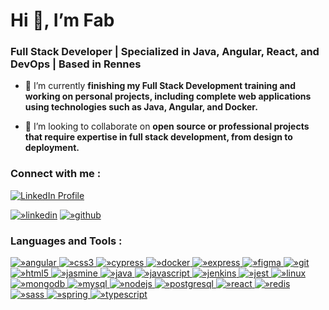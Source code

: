 <h1 align= »center »>Hi 👋, I’m Fab</h1>
<h3 align= »center »>Full Stack Developer | Specialized in Java, Angular, React, and DevOps | Based in Rennes</h3>

-	🔭 I’m currently **finishing my Full Stack Development training and working on personal projects, including complete web applications using technologies such as Java, Angular, and Docker.**

-	👯 I’m looking to collaborate on **open source or professional projects that require expertise in full stack development, from design to deployment.**

<h3 align="left">Connect with me :</h3>
<p align="left">
    <a href="https://www.linkedin.com/in/votreprofil/" target="blank">
        <img align="center" src="https://img.shields.io/badge/LinkedIn-0077B5?style=for-the-badge&logo=linkedin&logoColor=white" alt="LinkedIn Profile"/>
    </a>
</p>
<p align= »left »>
<a href= »https://www.linkedin.com/in/fabien-g-181095182 » target= »blank »><img align= »center » src= »https://www.vectorlogo.zone/logos/linkedin/linkedin-icon.svg » alt= »linkedin » height= »30 » width= »40 » /></a>
<a href= »https://github.com/citizensyd » target= »blank »><img align= »center » src= »https://www.vectorlogo.zone/logos/github/github-icon.svg » alt= »github » height= »30 » width= »40 » /></a>
</p>

<h3 align= »left »>Languages and Tools :</h3>
<p align= »left »> 
<a href= »https://angular.io » target= »_blank » rel= »noreferrer »> <img src= »https://angular.io/assets/images/logos/angular/angular.svg » alt= »angular » width= »40 » height= »40 »/> </a> 
<a href= »https://www.w3schools.com/css/ » target= »_blank » rel= »noreferrer »> <img src= »https://raw.githubusercontent.com/devicons/devicon/master/icons/css3/css3-original-wordmark.svg » alt= »css3 » width= »40 » height= »40 »/> </a> 
<a href= »https://www.cypress.io » target= »_blank » rel= »noreferrer »> <img src= »https://raw.githubusercontent.com/simple-icons/simple-icons/6e46ec1fc23b60c8fd0d2f2ff46db82e16dbd75f/icons/cypress.svg » alt= »cypress » width= »40 » height= »40 »/> </a> 
<a href= »https://www.docker.com/ » target= »_blank » rel= »noreferrer »> <img src= »https://raw.githubusercontent.com/devicons/devicon/master/icons/docker/docker-original-wordmark.svg » alt= »docker » width= »40 » height= »40 »/> </a> 
<a href= »https://expressjs.com » target= »_blank » rel= »noreferrer »> <img src= »https://raw.githubusercontent.com/devicons/devicon/master/icons/express/express-original-wordmark.svg » alt= »express » width= »40 » height= »40 »/> </a> 
<a href= »https://www.figma.com/ » target= »_blank » rel= »noreferrer »> <img src= »https://www.vectorlogo.zone/logos/figma/figma-icon.svg » alt= »figma » width= »40 » height= »40 »/> </a> 
<a href= »https://git-scm.com/ » target= »_blank » rel= »noreferrer »> <img src= »https://www.vectorlogo.zone/logos/git-scm/git-scm-icon.svg » alt= »git » width= »40 » height= »40 »/> </a> 
<a href= »https://www.w3.org/html/ » target= »_blank » rel= »noreferrer »> <img src= »https://raw.githubusercontent.com/devicons/devicon/master/icons/html5/html5-original-wordmark.svg » alt= »html5 » width= »40 » height= »40 »/> </a> 
<a href= »https://jasmine.github.io/ » target= »_blank » rel= »noreferrer »> <img src= »https://www.vectorlogo.zone/logos/jasmine/jasmine-icon.svg » alt= »jasmine » width= »40 » height= »40 »/> </a> 
<a href= »https://www.java.com » target= »_blank » rel= »noreferrer »> <img src= »https://raw.githubusercontent.com/devicons/devicon/master/icons/java/java-original.svg » alt= »java » width= »40 » height= »40 »/> </a> 
<a href= »https://developer.mozilla.org/en-US/docs/Web/JavaScript » target= »_blank » rel= »noreferrer »> <img src= »https://raw.githubusercontent.com/devicons/devicon/master/icons/javascript/javascript-original.svg » alt= »javascript » width= »40 » height= »40 »/> </a> 
<a href= »https://www.jenkins.io » target= »_blank » rel= »noreferrer »> <img src= »https://www.vectorlogo.zone/logos/jenkins/jenkins-icon.svg » alt= »jenkins » width= »40 » height= »40 »/> </a> 
<a href= »https://jestjs.io » target= »_blank » rel= »noreferrer »> <img src= »https://www.vectorlogo.zone/logos/jestjsio/jestjsio-icon.svg » alt= »jest » width= »40 » height= »40 »/> </a> 
<a href= »https://www.linux.org/ » target= »_blank » rel= »noreferrer »> <img src= »https://raw.githubusercontent.com/devicons/devicon/master/icons/linux/linux-original.svg » alt= »linux » width= »40 » height= »40 »/> </a> 
<a href= »https://www.mongodb.com/ » target= »_blank » rel= »noreferrer »> <img src= »https://raw.githubusercontent.com/devicons/devicon/master/icons/mongodb/mongodb-original-wordmark.svg » alt= »mongodb » width= »40 » height= »40 »/> </a> 
<a href= »https://www.mysql.com/ » target= »_blank » rel= »noreferrer »> <img src= »https://raw.githubusercontent.com/devicons/devicon/master/icons/mysql/mysql-original-wordmark.svg » alt= »mysql » width= »40 » height= »40 »/> </a> 
<a href= »https://nodejs.org » target= »_blank » rel= »noreferrer »> <img src= »https://raw.githubusercontent.com/devicons/devicon/master/icons/nodejs/nodejs-original-wordmark.svg » alt= »nodejs » width= »40 » height= »40 »/> </a> 
<a href= »https://www.postgresql.org » target= »_blank » rel= »noreferrer »> <img src= »https://raw.githubusercontent.com/devicons/devicon/master/icons/postgresql/postgresql-original-wordmark.svg » alt= »postgresql » width= »40 » height= »40 »/> </a> 
<a href= »https://reactjs.org/ » target= »_blank » rel= »noreferrer »> <img src= »https://raw.githubusercontent.com/devicons/devicon/master/icons/react/react-original-wordmark.svg » alt= »react » width= »40 » height= »40 »/> </a> 
<a href= »https://redis.io » target= »_blank » rel= »noreferrer »> <img src= »https://raw.githubusercontent.com/devicons/devicon/master/icons/redis/redis-original-wordmark.svg » alt= »redis » width= »40 » height= »40 »/> </a> 
<a href= »https://sass-lang.com » target= »_blank » rel= »noreferrer »> <img src= »https://raw.githubusercontent.com/devicons/devicon/master/icons/sass/sass-original.svg » alt= »sass » width= »40 » height= »40 »/> </a> 
<a href= »https://spring.io/ » target= »_blank » rel= »noreferrer »> <img src= »https://www.vectorlogo.zone/logos/springio/springio-icon.svg » alt= »spring » width= »40 » height= »40 »/> </a> 
<a href= »https://www.typescriptlang.org/ » target= »_blank » rel= »noreferrer »> <img src= »https://raw.githubusercontent.com/devicons/devicon/master/icons/typescript/typescript-original.svg » alt= »typescript » width= »40 » height= »40 »/> </a> 
</p>
